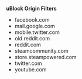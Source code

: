 **uBlock Origin Filters**
* facebook.com
* mail.google.com
* mobile.twitter.com
* old.reddit.com
* reddit.com
* steamcommunity.com
* store.steampowered.com
* twitter.com
* youtube.com
